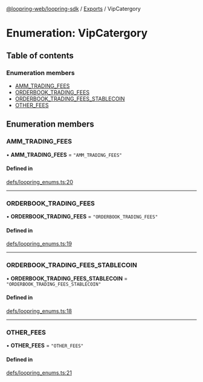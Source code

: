 [@loopring-web/loopring-sdk](../README.md) / [Exports](../modules.md) / VipCatergory

# Enumeration: VipCatergory

## Table of contents

### Enumeration members

- [AMM\_TRADING\_FEES](VipCatergory.md#amm_trading_fees)
- [ORDERBOOK\_TRADING\_FEES](VipCatergory.md#orderbook_trading_fees)
- [ORDERBOOK\_TRADING\_FEES\_STABLECOIN](VipCatergory.md#orderbook_trading_fees_stablecoin)
- [OTHER\_FEES](VipCatergory.md#other_fees)

## Enumeration members

### AMM\_TRADING\_FEES

• **AMM\_TRADING\_FEES** = `"AMM_TRADING_FEES"`

#### Defined in

[defs/loopring_enums.ts:20](https://github.com/Loopring/loopring_sdk/blob/b7df545/src/defs/loopring_enums.ts#L20)

___

### ORDERBOOK\_TRADING\_FEES

• **ORDERBOOK\_TRADING\_FEES** = `"ORDERBOOK_TRADING_FEES"`

#### Defined in

[defs/loopring_enums.ts:19](https://github.com/Loopring/loopring_sdk/blob/b7df545/src/defs/loopring_enums.ts#L19)

___

### ORDERBOOK\_TRADING\_FEES\_STABLECOIN

• **ORDERBOOK\_TRADING\_FEES\_STABLECOIN** = `"ORDERBOOK_TRADING_FEES_STABLECOIN"`

#### Defined in

[defs/loopring_enums.ts:18](https://github.com/Loopring/loopring_sdk/blob/b7df545/src/defs/loopring_enums.ts#L18)

___

### OTHER\_FEES

• **OTHER\_FEES** = `"OTHER_FEES"`

#### Defined in

[defs/loopring_enums.ts:21](https://github.com/Loopring/loopring_sdk/blob/b7df545/src/defs/loopring_enums.ts#L21)
